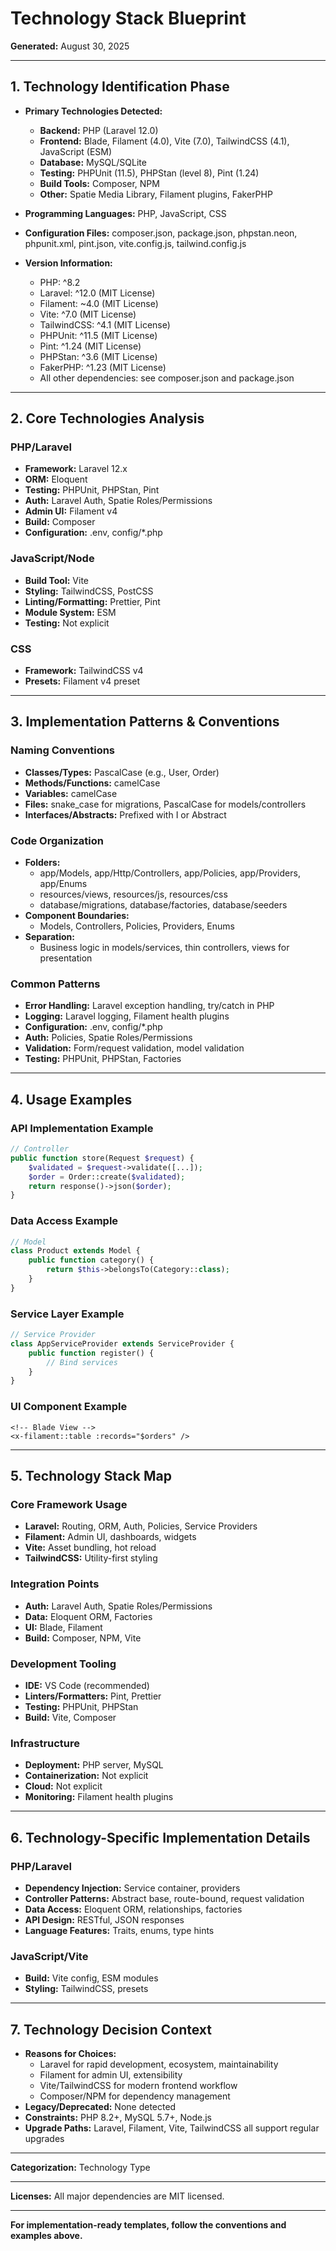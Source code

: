 # Technology Stack Blueprint

**Generated:** August 30, 2025

---

## 1. Technology Identification Phase

- **Primary Technologies Detected:**
  - **Backend:** PHP (Laravel 12.0)
  - **Frontend:** Blade, Filament (4.0), Vite (7.0), TailwindCSS (4.1), JavaScript (ESM)
  - **Database:** MySQL/SQLite
  - **Testing:** PHPUnit (11.5), PHPStan (level 8), Pint (1.24)
  - **Build Tools:** Composer, NPM
  - **Other:** Spatie Media Library, Filament plugins, FakerPHP

- **Programming Languages:** PHP, JavaScript, CSS
- **Configuration Files:** composer.json, package.json, phpstan.neon, phpunit.xml, pint.json, vite.config.js, tailwind.config.js
- **Version Information:**
  - PHP: ^8.2
  - Laravel: ^12.0 (MIT License)
  - Filament: ~4.0 (MIT License)
  - Vite: ^7.0 (MIT License)
  - TailwindCSS: ^4.1 (MIT License)
  - PHPUnit: ^11.5 (MIT License)
  - Pint: ^1.24 (MIT License)
  - PHPStan: ^3.6 (MIT License)
  - FakerPHP: ^1.23 (MIT License)
  - All other dependencies: see composer.json and package.json

---

## 2. Core Technologies Analysis

### PHP/Laravel

- **Framework:** Laravel 12.x
- **ORM:** Eloquent
- **Testing:** PHPUnit, PHPStan, Pint
- **Auth:** Laravel Auth, Spatie Roles/Permissions
- **Admin UI:** Filament v4
- **Build:** Composer
- **Configuration:** .env, config/*.php

### JavaScript/Node

- **Build Tool:** Vite
- **Styling:** TailwindCSS, PostCSS
- **Linting/Formatting:** Prettier, Pint
- **Module System:** ESM
- **Testing:** Not explicit

### CSS

- **Framework:** TailwindCSS v4
- **Presets:** Filament v4 preset

---

## 3. Implementation Patterns & Conventions

### Naming Conventions

- **Classes/Types:** PascalCase (e.g., User, Order)
- **Methods/Functions:** camelCase
- **Variables:** camelCase
- **Files:** snake_case for migrations, PascalCase for models/controllers
- **Interfaces/Abstracts:** Prefixed with I or Abstract

### Code Organization

- **Folders:**
  - app/Models, app/Http/Controllers, app/Policies, app/Providers, app/Enums
  - resources/views, resources/js, resources/css
  - database/migrations, database/factories, database/seeders
- **Component Boundaries:**
  - Models, Controllers, Policies, Providers, Enums
- **Separation:**
  - Business logic in models/services, thin controllers, views for presentation

### Common Patterns

- **Error Handling:** Laravel exception handling, try/catch in PHP
- **Logging:** Laravel logging, Filament health plugins
- **Configuration:** .env, config/*.php
- **Auth:** Policies, Spatie Roles/Permissions
- **Validation:** Form/request validation, model validation
- **Testing:** PHPUnit, PHPStan, Factories

---

## 4. Usage Examples

### API Implementation Example

```php
// Controller
public function store(Request $request) {
    $validated = $request->validate([...]);
    $order = Order::create($validated);
    return response()->json($order);
}
```

### Data Access Example

```php
// Model
class Product extends Model {
    public function category() {
        return $this->belongsTo(Category::class);
    }
}
```

### Service Layer Example

```php
// Service Provider
class AppServiceProvider extends ServiceProvider {
    public function register() {
        // Bind services
    }
}
```

### UI Component Example

```blade
<!-- Blade View -->
<x-filament::table :records="$orders" />
```

---

## 5. Technology Stack Map

### Core Framework Usage

- **Laravel:** Routing, ORM, Auth, Policies, Service Providers
- **Filament:** Admin UI, dashboards, widgets
- **Vite:** Asset bundling, hot reload
- **TailwindCSS:** Utility-first styling

### Integration Points

- **Auth:** Laravel Auth, Spatie Roles/Permissions
- **Data:** Eloquent ORM, Factories
- **UI:** Blade, Filament
- **Build:** Composer, NPM, Vite

### Development Tooling

- **IDE:** VS Code (recommended)
- **Linters/Formatters:** Pint, Prettier
- **Testing:** PHPUnit, PHPStan
- **Build:** Vite, Composer

### Infrastructure

- **Deployment:** PHP server, MySQL
- **Containerization:** Not explicit
- **Cloud:** Not explicit
- **Monitoring:** Filament health plugins

---

## 6. Technology-Specific Implementation Details

### PHP/Laravel

- **Dependency Injection:** Service container, providers
- **Controller Patterns:** Abstract base, route-bound, request validation
- **Data Access:** Eloquent ORM, relationships, factories
- **API Design:** RESTful, JSON responses
- **Language Features:** Traits, enums, type hints

### JavaScript/Vite

- **Build:** Vite config, ESM modules
- **Styling:** TailwindCSS, presets

---

## 7. Technology Decision Context

- **Reasons for Choices:**
  - Laravel for rapid development, ecosystem, maintainability
  - Filament for admin UI, extensibility
  - Vite/TailwindCSS for modern frontend workflow
  - Composer/NPM for dependency management
- **Legacy/Deprecated:** None detected
- **Constraints:** PHP 8.2+, MySQL 5.7+, Node.js
- **Upgrade Paths:** Laravel, Filament, Vite, TailwindCSS all support regular upgrades

---

**Categorization:** Technology Type

---

**Licenses:** All major dependencies are MIT licensed.

---

**For implementation-ready templates, follow the conventions and examples above.**
